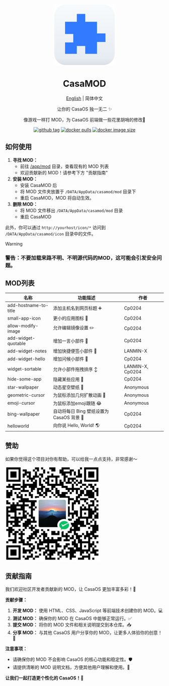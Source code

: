 <div align="center">

![logo](img/icon.png)

# CasaMOD

[English](/README.md) | 简体中文

让你的 CasaOS 独一无二 ✨

像游戏一样打 MOD，为 CasaOS 前端做一些花里胡哨的修改🎨


[![github tag][gitHub-tag-image]][github-url] [![docker pulls][docker-pulls-image]][docker-url] [![docker image size][docker-image-size-image]][docker-url]

[gitHub-tag-image]: https://img.shields.io/github/v/tag/Cp0204/casamod
[docker-pulls-image]: https://img.shields.io/docker/pulls/cp0204/casamod
[docker-image-size-image]: https://img.shields.io/docker/image-size/cp0204/casamod
[github-url]: https://github.com/Cp0204/casamod
[docker-url]: https://hub.docker.com/r/cp0204/casamod

</div>

## 如何使用

1. **寻找 MOD：**
    *   前往 [/app/mod](/app/mod) 目录，查看现有的 MOD 列表
    *   欢迎贡献新的 MOD！请参考下方 "贡献指南"
2. **安装 MOD：**
    *   安装 CasaMOD 后
    *   将 MOD 文件夹放置于 `/DATA/AppData/casamod/mod` 目录下
    *   重启 CasaMOD，MOD 将自动生效。
3. **删除 MOD：**
    *   将 MOD 文件移出 `/DATA/AppData/casamod/mod` 目录
    *   重启 CasaMOD

此外，你可以通过 `http://yourhost/icon/*` 访问到 `/DATA/AppData/casamod/icon` 目录中的文件。

> [!WARNING]
> ### 警告：不要加载来路不明、不明源代码的MOD，这可能会引发**安全**问题。
## MOD列表

| 名称 | 功能描述 | 作者 |
| --- | -------- | ---- |
| add-hostname-to-title | 添加主机名到网页标题 ➕ | Cp0204 |
| small-app-icon | 更小的应用图标 🤏 | Cp0204 |
| allow-modify-image | 允许编辑镜像设置 ✏️ | Cp0204 |
| add-widget-quotable | 增加一言小部件 💬 | Cp0204 |
| add-widget-notes | 增加快捷便签小部件 📝 | LANMIN-X |
| add-widget-hello | 增加问候小部件 👋 | Cp0204 |
| widget-sortable | 允许小部件拖拽排序 ↕️ | LANMIN-X, Cp0204 |
| hide-some-app | 隐藏某些应用 🙈 | Cp0204 |
| star-wallpaper | 动态星空壁纸 🌌 | Anonymous |
| geometric-cursor | 为鼠标添加几何扩散动画 💠 | Anonymous |
| emoji-cursor | 为鼠标添加emoji跟随 😂 | Anonymous |
| bing-wallpaper | 自动将每日 Bing 壁纸设置为 CasaOS 背景 🌇  | Cp0204 |
| helloworld    | 向你说 Hello, World! 🌎 | Cp0204 |

## 赞助

如果你觉得这个项目对你有帮助，可以给我一点点支持，非常感谢～

![WeChatPay](/img/wechat_pay_qrcode.png)

## 贡献指南

我们欢迎社区开发者贡献新的 MOD，让 CasaOS 更加丰富多彩！💖

**贡献步骤：**

1. **开发 MOD：** 使用 HTML、CSS、JavaScript 等前端技术创建你的 MOD。💻
2. **测试 MOD：** 确保你的 MOD 在 CasaOS 中能够正常运行。✅
3. **提交 MOD：** 将你的 MOD 文件和相关说明提交到本仓库。📥
4. **分享 MOD：**  与其他 CasaOS 用户分享你的 MOD，让更多人体验你的创意！🎉

**注意事项：**

*   请确保你的 MOD 不会影响 CasaOS 的核心功能和稳定性。🛡️
*   请提供清晰的 MOD 说明文档，方便其他用户理解和使用。📖

**让我们一起打造更个性化的 CasaOS！🚀**


